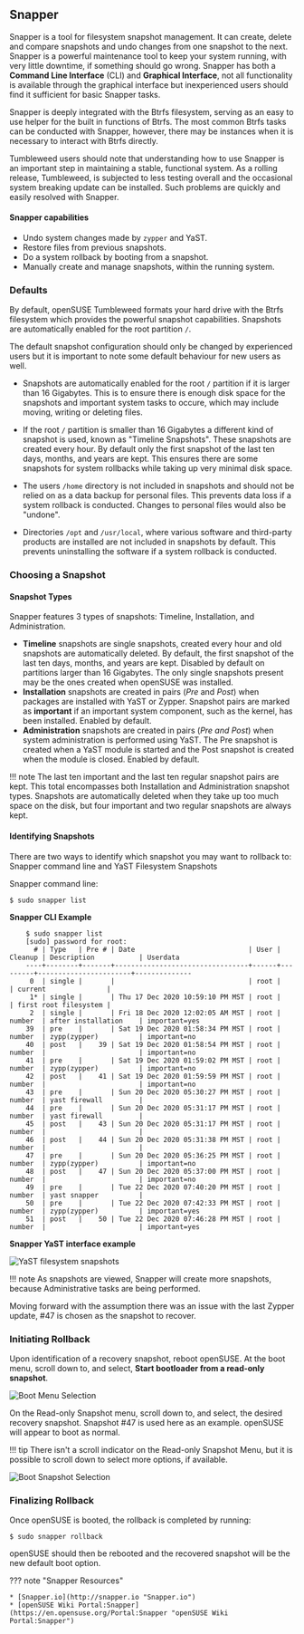 ## Snapper
Snapper is a tool for filesystem snapshot management. It can create, delete and compare snapshots and undo changes from one snapshot to the next. Snapper is a powerful maintenance tool to keep your system running, with very little downtime, if something should go wrong. Snapper has both a __Command Line Interface__ (CLI) and __Graphical Interface__, not all functionality is available through the graphical interface but inexperienced users should find it sufficient for basic Snapper tasks.

Snapper is deeply integrated with the Btrfs filesystem, serving as an easy to use helper for the built in functions of Btrfs. The most common Btrfs tasks can be conducted with Snapper, however, there may be instances when it is necessary to interact with Btrfs directly.

Tumbleweed users should note that understanding how to use Snapper is an important step in maintaining a stable, functional system. As a rolling release, Tumbleweed, is subjected to less testing overall and the occasional system breaking update can be installed. Such problems are quickly and easily resolved with Snapper. 

#### Snapper capabilities
- Undo system changes made by `zypper` and YaST.
- Restore files from previous snapshots.
- Do a system rollback by booting from a snapshot.
- Manually create and manage snapshots, within the running system.

### Defaults
By default, openSUSE Tumbleweed formats your hard drive with the Btrfs filesystem which provides the powerful snapshot capabilities. Snapshots are automatically enabled for the root partition `/`.

The default snapshot configuration should only be changed by experienced users but it is important to note some default behaviour for new users as well.

* Snapshots are automatically enabled for the root `/` partition if it is larger than 16 Gigabytes. This is to ensure there is enough disk space for the snapshots and important system tasks to occure, which may include moving, writing or deleting files.

* If the root `/` partition is smaller than 16 Gigabytes a different kind of snapshot is used, known as "Timeline Snapshots". These snapshots are created every hour. By default only the first snapshot of the last ten days, months, and years are kept. This ensures there are some snapshots for system rollbacks while taking up very minimal disk space.

* The users `/home` directory is not included in snapshots and should not be relied on as a data backup for personal files. This prevents data loss if a system rollback is conducted. Changes to personal files would also be "undone".

* Directories `/opt` and `/usr/local`, where various software and third-party products are installed are not included in snapshots by default. This prevents uninstalling the software if a system rollback is conducted.    

### Choosing a Snapshot
#### Snapshot Types
Snapper features 3 types of snapshots: Timeline, Installation, and Administration.

* __Timeline__ snapshots are single snapshots, created every hour and old snapshots are automatically deleted. By default, the first snapshot of the last ten days, months, and years are kept. Disabled by default on partitions larger than 16 Gigabytes. The only single snapshots present may be the ones created when openSUSE was installed.
* __Installation__ snapshots are created in pairs (_Pre_ and _Post_) when packages are installed with YaST or Zypper. Snapshot pairs are marked as __important__ if an important system component, such as the kernel, has been installed. Enabled by default.
* __Administration__ snapshots are created in pairs (_Pre and Post_) when system administration is performed using YaST. The Pre snapshot is created when a YaST module is started and the Post snapshot is created when the module is closed. Enabled by default.

!!! note
    The last ten important and the last ten regular snapshot pairs are kept. This total encompasses both Installation and Administration snapshot types. Snapshots are automatically deleted when they take up too much space on the disk, but four important and two regular snapshots are always kept.

#### Identifying Snapshots

There are two ways to identify which snapshot you may want to rollback to: Snapper command line and YaST Filesystem Snapshots

Snapper command line:

`$ sudo snapper list`

__Snapper CLI Example__
```
    $ sudo snapper list
    [sudo] password for root: 
      # | Type   | Pre # | Date                            | User | Cleanup | Description           | Userdata     
    ----+--------+-------+---------------------------------+------+---------+-----------------------+--------------
     0  | single |       |                                 | root |         | current               |              
     1* | single |       | Thu 17 Dec 2020 10:59:10 PM MST | root |         | first root filesystem |              
     2  | single |       | Fri 18 Dec 2020 12:02:05 AM MST | root | number  | after installation    | important=yes
    39  | pre    |       | Sat 19 Dec 2020 01:58:34 PM MST | root | number  | zypp(zypper)          | important=no 
    40  | post   |    39 | Sat 19 Dec 2020 01:58:54 PM MST | root | number  |                       | important=no 
    41  | pre    |       | Sat 19 Dec 2020 01:59:02 PM MST | root | number  | zypp(zypper)          | important=no 
    42  | post   |    41 | Sat 19 Dec 2020 01:59:59 PM MST | root | number  |                       | important=no 
    43  | pre    |       | Sun 20 Dec 2020 05:30:27 PM MST | root | number  | yast firewall         |              
    44  | pre    |       | Sun 20 Dec 2020 05:31:17 PM MST | root | number  | yast firewall         |              
    45  | post   |    43 | Sun 20 Dec 2020 05:31:17 PM MST | root | number  |                       |              
    46  | post   |    44 | Sun 20 Dec 2020 05:31:38 PM MST | root | number  |                       |              
    47  | pre    |       | Sun 20 Dec 2020 05:36:25 PM MST | root | number  | zypp(zypper)          | important=no 
    48  | post   |    47 | Sun 20 Dec 2020 05:37:00 PM MST | root | number  |                       | important=no 
    49  | pre    |       | Tue 22 Dec 2020 07:40:20 PM MST | root | number  | yast snapper          |              
    50  | pre    |       | Tue 22 Dec 2020 07:42:33 PM MST | root | number  | zypp(zypper)          | important=yes
    51  | post   |    50 | Tue 22 Dec 2020 07:46:28 PM MST | root | number  |                       | important=yes

```
__Snapper YaST interface example__

![YaST filesystem snapshots](image/snapper_post_zypper.png)

!!! note
    As snapshots are viewed, Snapper will create more snapshots, because Administrative tasks are being performed. 
    
Moving forward with the assumption there was an issue with the last Zypper update, #47 is chosen as the snapshot to recover.
### Initiating Rollback
Upon identification of a recovery snapshot, reboot openSUSE. At the boot menu, scroll down to, and select, __Start bootloader from a read-only snapshot__.

![Boot Menu Selection](image/snapper_boot_selection.png)

On the Read-only Snapshot menu, scroll down to, and select, the desired recovery snapshot. Snapshot #47 is used here as an example. openSUSE will appear to boot as normal.

!!! tip
    There isn't a scroll indicator on the Read-only Snapshot Menu, but it is possible to scroll down to select more options, if available.

![Boot Snapshot Selection](image/snapper_snapshot_selection.png)
### Finalizing Rollback
Once openSUSE is booted, the rollback is completed by running:

`$ sudo snapper rollback`

openSUSE should then be rebooted and the recovered snapshot will be the new default boot option.

??? note "Snapper Resources"
    
    * [Snapper.io](http://snapper.io "Snapper.io")
    * [openSUSE Wiki Portal:Snapper](https://en.opensuse.org/Portal:Snapper "openSUSE Wiki Portal:Snapper")
